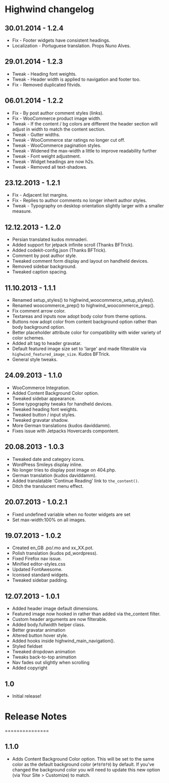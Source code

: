 # Highwind changelog

## 30.01.2014 - 1.2.4
* Fix - Footer widgets have consistent headings.
* Localization - Portuguese translation. Props Nuno Alves.

## 29.01.2014 - 1.2.3
* Tweak - Heading font weights.
* Tweak - Header width is applied to navigation and footer too.
* Fix - Removed duplicated fitvids.

## 06.01.2014 - 1.2.2
* Fix - By post author comment styles (links).
* Fix - WooCommerce product image width.
* Tweak - If the content / bg colors are different the header section will adjust in width to match the content section.
* Tweak - Gutter widths.
* Tweak - WooCommerce star ratings no longer cut off.
* Tweak - WooCommerce pagination styles.
* Tweak - Widened the max-width a little to improve readability further
* Tweak - Font weight adjustment.
* Tweak - Widget headings are now h2s.
* Tweak - Removed all text-shadows.

## 23.12.2013 - 1.2.1
* Fix - Adjacent list margins.
* Fix - Replies to author comments no longer inherit author styles.
* Tweak - Typography on desktop orientation slightly larger with a smaller measure.

## 12.12.2013 - 1.2.0
* Persian translated kudos mmnaderi.
* Added support for jetpack infinite scroll (Thanks BFTrick).
* Added codekit-config.json (Thanks BFTrick).
* Comment by post author style.
* Tweaked comment form display and layout on handheld devices.
* Removed sidebar background.
* Tweaked caption spacing.

## 11.10.2013 - 1.1.1
* Renamed setup_styles() to highwind_woocommerce_setup_styles().
* Renamed woocommerce_prep() to highwind_woocommerce_prep().
* Fix comment arrow color.
* Textareas and inputs now adopt body color from theme options.
* Buttons now adopt color from content background option rather than body background option.
* Better placeholder attribute color for compatibility with wider variety of color schemes.
* Added alt tag to header gravatar.
* Default featured image size set to 'large' and made filterable via `highwind_featured_image_size`. Kudos BFTrick.
* General style tweaks.

## 24.09.2013 - 1.1.0
* WooCommerce Integration.
* Added Content Background Color option.
* Tweaked sidebar appearance.
* Some typography tweaks for handheld devices.
* Tweaked heading font weights.
* Tweaked button / input styles.
* Tweaked gravatar shadow.
* More German translations (kudos daviddamm).
* Fixes issue with Jetpacks Hovercards compontent.

## 20.08.2013 - 1.0.3
* Tweaked date and category icons.
* WordPress Smileys display inline.
* No longer tries to display post image on 404.php.
* German translation (kudos daviddamm).
* Added translatable 'Continue Reading' link to `the_content()`.
* Ditch the translucent menu effect.

## 20.07.2013 - 1.0.2.1
* Fixed undefined variable when no footer widgets are set
* Set max-width:100% on all images.

## 19.07.2013 - 1.0.2
* Created en_GB .po/.mo and xx_XX.pot.
* Polish translation (kudos pd_wordpress).
* Fixed Firefox nav issue.
* Minified editor-styles.css
* Updated FontAwesome.
* Iconised standard widgets.
* Tweaked sidebar padding.

## 12.07.2013 - 1.0.1
* Added header image default dimensions.
* Featured image now hooked in rather than added via the_content filter.
* Custom header arguments are now filterable.
* Added body.fullwidth helper class.
* Better gravatar animation
* Altered button hover style.
* Added hooks inside highwind_main_navigation().
* Styled fieldset
* Tweaked dropdown animation
* Tweaks back-to-top animation
* Nav fades out slightly when scrolling
* Added copyright

## 1.0
* Initial release!

# Release Notes
===============

## 1.1.0
* Adds Content Background Color option. This will be set to the same color as the default background color (`#f8f8f9`) by default. If you've changed the background color you will need to update this new option (via Your Site > Customize) to match.